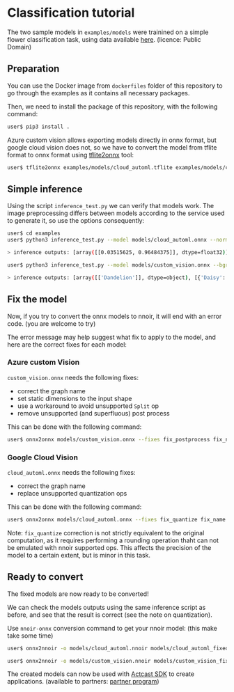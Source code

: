# Classification tutorial

The two sample models in `examples/models` were trainined on a simple flower classification task, using data available [here](https://public.roboflow.com/classification/flowers_classification/2). (licence: Public Domain)

## Preparation

You can use the Docker image from `dockerfiles` folder of this repository to go through the examples as it contains all necessary packages.

Then, we need to install the package of this repository, with the following command:

```bash
user$ pip3 install .
```

Azure custom vision allows exporting models directly in onnx format, but google cloud vision does not, so we have to convert the model from tflite format to onnx format using [tflite2onnx](https://github.com/jackwish/tflite2onnx) tool:

```bash
user$ tflite2onnx examples/models/cloud_automl.tflite examples/models/cloud_automl.onnx
```

## Simple inference

Using the script `inference_test.py` we can verify that models work. The image preprocessing differs between models according to the service used to generate it, so use the options consequently:

```bash
user$ cd examples
user$ python3 inference_test.py --model models/cloud_automl.onnx --normalized

> inference outputs: [array([[0.03515625, 0.96484375]], dtype=float32)]

user$ python3 inference_test.py --model models/custom_vision.onnx --bgr

> inference outputs: [array([['Dandelion']], dtype=object), [{'Daisy': 0.24544349312782288, 'Dandelion': 0.7545564770698547}]]
```

## Fix the model

Now, if you try to convert the onnx models to nnoir, it will end with an error code. (you are welcome to try)

The error message may help suggest what fix to apply to the model, and here are the correct fixes for each model:

### Azure custom Vision

`custom_vision.onnx` needs the following fixes:

- correct the graph name
- set static dimensions to the input shape
- use a workaround to avoid unsupported `Split` op
- remove unsupported (and superfluous) post process

This can be done with the following command:

```bash
user$ onnx2onnx models/custom_vision.onnx --fixes fix_postprocess fix_name fix_freeze
```

### Google Cloud Vision

`cloud_automl.onnx` needs the following fixes:

- correct the graph name
- replace unsupported quantization ops

This can be done with the following command:

```bash
user$ onnx2onnx models/cloud_automl.onnx --fixes fix_quantize fix_name
```

Note: `fix_quantize` correction is not strictly equivalent to the original computation, as it requires performing a rounding operation thaht can not be emulated with nnoir supported ops. This affects the precision of the model to a certain extent, but is minor in this task.

## Ready to convert

The fixed models are now ready to be converted!

We can check the models outputs using the same inference script as before, and see that the result is correct (see the note on quantization).

Use `nnoir-onnx` conversion command to get your nnoir model: (this make take some time)

```bash
user$ onnx2nnoir -o models/cloud_automl.nnoir models/cloud_automl_fixed.onnx

user$ onnx2nnoir -o models/custom_vision.nnoir models/custom_vision_fixed.onnx
```

The created models can now be used with [Actcast SDK](https://actcast.io/docs/ForVendor/ApplicationDevelopment/GettingStarted/) to create applications. (available to partners: [partner program](https://actcast.io/docs/files/partner_program.pdf))
